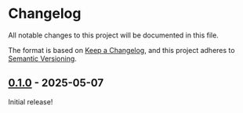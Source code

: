 # Changelog

All notable changes to this project will be documented in this file.

The format is based on [Keep a Changelog](https://keepachangelog.com/en/1.0.0/), and
this project adheres to [Semantic Versioning](https://semver.org/spec/v2.0.0.html).

## [0.1.0](https://github.com/tonywu6/ferrosaur/releases/tag/ferrosaur-v0.1.0) - 2025-05-07

Initial release!
